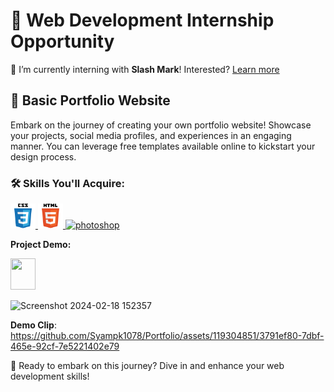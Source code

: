 # 🌟 Web Development Internship Opportunity
🚀 I’m currently interning with <b>Slash Mark</b>! Interested? <a href="https://slashmark.cloud/">Learn more</a>

<h2>🎯 Basic Portfolio Website</h2>
Embark on the journey of creating your own portfolio website! Showcase your projects, social media profiles, and experiences in an engaging manner. You can leverage free templates available online to kickstart your design process.

<h3 align="left">🛠️ Skills You'll Acquire:</h3>
<p align="left"> <a href="https://www.w3schools.com/css/" target="_blank" rel="noreferrer"> <img src="https://raw.githubusercontent.com/devicons/devicon/master/icons/css3/css3-original-wordmark.svg" alt="css3" width="40" height="40"/> </a> <a href="https://www.w3.org/html/" target="_blank" rel="noreferrer"> <img src="https://raw.githubusercontent.com/devicons/devicon/master/icons/html5/html5-original-wordmark.svg" alt="html5" width="40" height="40"/> </a> <a href="https://www.photoshop.com/en" target="_blank" rel="noreferrer"> <img src="https://github.com/Syampk1078/Portfolio/assets/119304851/cdaede88-fb92-4d71-903f-33dd07b773f0" alt="photoshop" width="40" height="40"/> </a> </p>

**Project Demo:**

<a href="https://syampk1078.github.io/Portfolio/"><img width="40" height="50" src="https://github.com/Syampk1078/Portfolio/assets/119304851/de3c33ec-4fcc-4220-b144-85961d0fd857"></a>

![Screenshot 2024-02-18 152357](https://github.com/Syampk1078/Portfolio/assets/119304851/2fd8bf6a-09ce-43dc-84bb-168cd64eb961)

**Demo Clip**: https://github.com/Syampk1078/Portfolio/assets/119304851/3791ef80-7dbf-465e-92cf-7e5221402e79

<p>🎯 Ready to embark on this journey? Dive in and enhance your web development skills!</p>
